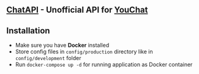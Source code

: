 
## [ChatAPI](https://capi.ettie.uk) - Unofficial API for [YouChat](https://you.com)

## Installation
- Make sure you have **Docker** installed
- Store config files in `config/production` directory like in `config/development` folder
- Run ``docker-compose up -d`` for running application as Docker container

